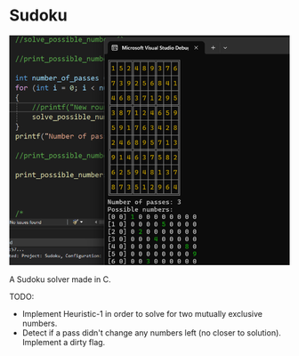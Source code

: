 # Sudoku

![alt text](Sudoku-preview.png "Sudoku solver")

A Sudoku solver made in C.

TODO:
- Implement Heuristic-1 in order to solve for two mutually exclusive numbers.
- Detect if a pass didn't change any numbers left (no closer to solution). Implement a dirty flag.
